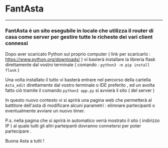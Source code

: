 # FantAsta 
---
### FantAsta è un sito esegubile in locale che utilizza il router di casa come server per gestire tutte le richeste dei vari client connessi

Dopo aver scaricato Python sul proprio computer ( link per scaricarlo  : https://www.python.org/downloads/ ) vi basterà installare la libreria flask direttamente dal vostro terminale ( comando :  `python3 -m pip install flask` )

Una volta installato il tutto vi basterà entrare nel  percorso della cartella `Asta_edit` direttamente dal  vostro terminale o IDE preferito , ed un avolta fatto ciò tramite il comando `python3 app.py` si avvierà il sito ( del server )

In  questo nuovo contesto vi si aprirà una pagina web che permetterà al battitore dell'asta di modificare alcuni parametri : elimnare partecipanti o eventualmente avviare un nuovo timer. 

P.s. nella pagina che si aprirà in automatico verrà mostrato il sito ( indirizzo IP ) al quale tutti gli altri parteipanti dovranno connetersi per poter partecipare . 

Buona Asta a tutti !
